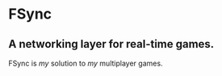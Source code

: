 # FSync
## A networking layer for real-time games.

FSync is *my* solution to *my* multiplayer games.
